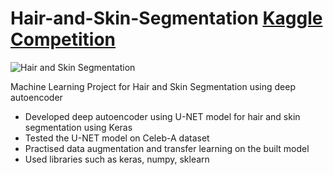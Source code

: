# Hair-and-Skin-Segmentation [Kaggle Competition](https://www.kaggle.com/spoorthibasu/competitions)

![Hair and Skin Segmentation](https://user-images.githubusercontent.com/42758772/77234170-9c863280-6b69-11ea-8b02-869a872e50cf.JPG)

Machine Learning Project for Hair and Skin Segmentation using deep autoencoder
* Developed deep autoencoder using U-NET model for hair and skin segmentation using Keras
* Tested the U-NET model on Celeb-A dataset
* Practised data augmentation and transfer learning on the built model
* Used libraries such as keras, numpy, sklearn

  
